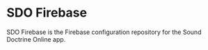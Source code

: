 <h1>SDO Firebase</h1>
<p>SDO Firebase is the Firebase configuration repository for the Sound Doctrine Online app.</p>
